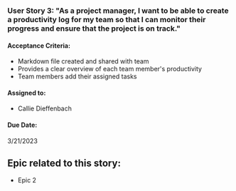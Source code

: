### User Story 3: "As a project manager, I want to be able to create a productivity log for my team so that I can monitor their progress and ensure that the project is on track."

#### Acceptance Criteria: 
- Markdown file created and shared with team
- Provides a clear overview of each team member's productivity
- Team members add their assigned tasks 

#### Assigned to: 
- Callie Dieffenbach

#### Due Date: 
3/21/2023

## Epic related to this story: 
- Epic 2
